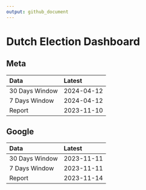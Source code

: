 ```yaml
---
output: github_document
---
```


# Dutch Election Dashboard



## Meta


|Data           |Latest     |
|:--------------|:----------|
|30 Days Window |2024-04-12 |
|7 Days Window  |2024-04-12 |
|Report         |2023-11-10 |

## Google


|Data           |Latest     |
|:--------------|:----------|
|30 Days Window |2023-11-11 |
|7 Days Window  |2023-11-11 |
|Report         |2023-11-14 |
